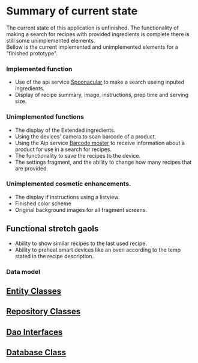# Summary of current state
The current state of this application is unfinished.
 The functionality of making a search for recipes with provided ingredients is complete there is still some unimplemented elements.  
Bellow is the current implemented and unimplemented elements for a "finished prototype".

### Implemented function
* Use of the api service [Spoonacular](https://spoonacular.com/food-api/docs) to make a search useing inputed ingredients.
* Display of recipe summary, image, instructions, prep time and serving size.


### Unimplemented functions
* The display of the Extended ingredients.
* Using the devices' camera to scan barcode of a product.
* Using the Aip service [Barcode moster](https://rapidapi.com/jonata/api/barcode-monster/endpoints) to receive information about a product for use in a search for recipes. 
* The functionality to save the recipes to the device.
* The settings fragment, and the ability to change how many recipes that are provided.


### Unimplemented cosmetic enhancements.

* The display if instructions using a listview.
* Finished color scheme
* Original background images for all fragment screens.

## Functional stretch gaols
* Ability to show similar recipes to the last used recipe.
* Ability to preheat smart devices like an oven according to the temp stated in the recipe description. 




### Data model 

## [Entity Classes](../work/entityclasses.md)

## [Repository Classes](../work/repositoryclasses.md)

## [Dao Interfaces](https://github.com/Alex-Garber/smart-cheff/tree/master/app/src/main/java/edu/cnm/deepdive/smartcheff/model/dao)

## [Database Class](https://github.com/Alex-Garber/smart-cheff/blob/master/app/src/main/java/edu/cnm/deepdive/smartcheff/service/SmartCheffDatabase.java)

